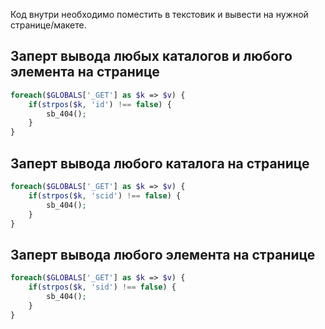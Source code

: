 Код внутри необходимо поместить в текстовик и вывести на нужной странице/макете.

## Заперт вывода любых каталогов и любого элемента на странице
```php
foreach($GLOBALS['_GET'] as $k => $v) {
    if(strpos($k, 'id') !== false) {
        sb_404();
    }
}
```

## Заперт вывода любого каталога на странице
```php
foreach($GLOBALS['_GET'] as $k => $v) {
    if(strpos($k, 'scid') !== false) {
        sb_404();
    }
}
```

## Заперт вывода любого элемента на странице
```php
foreach($GLOBALS['_GET'] as $k => $v) {
    if(strpos($k, 'sid') !== false) {
        sb_404();
    }
}
```
